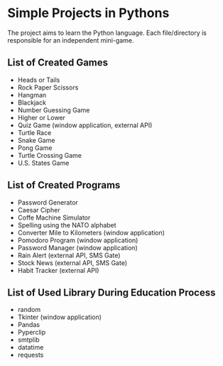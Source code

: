 # Simple Projects in Pythons

The project aims to learn the Python language. Each file/directory is responsible for an independent mini-game.

## List of Created Games
* Heads or Tails
* Rock Paper Scissors
* Hangman
* Blackjack
* Number Guessing Game
* Higher or Lower
* Quiz Game (window application, external API)
* Turtle Race
* Snake Game
* Pong Game
* Turtle Crossing Game
* U.S. States Game

## List of Created Programs
* Password Generator
* Caesar Cipher
* Coffe Machine Simulator
* Spelling using the NATO alphabet
* Converter Mile to Kilometers (window application)
* Pomodoro Program (window application)
* Password Manager (window application)
* Rain Alert (external API, SMS Gate)
* Stock News (external API, SMS Gate)
* Habit Tracker (external API)

## List of Used Library During Education Process
* random 
* Tkinter (window application)
* Pandas
* Pyperclip
* smtplib
* datatime
* requests